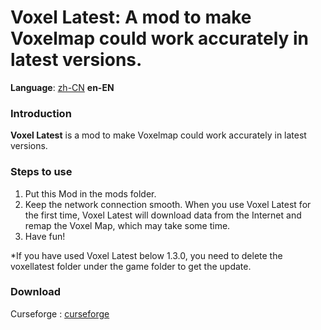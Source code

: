 Voxel Latest: A mod to make Voxelmap could work accurately in latest versions.
=================

**Language**: [zh-CN](https://github.com/burningtnt/Voxel-Latest/blob/master/README_zh-CN.md) **en-EN**

### Introduction
**Voxel Latest** is a mod to make Voxelmap could work accurately in latest versions.

### Steps to use
1. Put this Mod in the mods folder.
2. Keep the network connection smooth. When you use Voxel Latest for the first time, Voxel Latest will download data from the Internet and remap the Voxel Map, which may take some time.
3. Have fun!

\*If you have used Voxel Latest below 1.3.0, you need to delete the voxellatest folder under the game folder to get the update.

### Download
Curseforge : [curseforge](https://www.curseforge.com/minecraft/mc-mods/voxel-latest)

